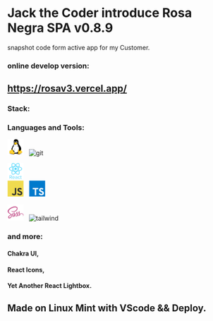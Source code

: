 # Jack the Coder introduce Rosa Negra SPA v0.8.9
snapshot code form active app for my Customer.

### online develop version: 

## https://rosav3.vercel.app/

### Stack: 

<h3 >Languages and Tools:</h3>
<p > 
<img src="https://raw.githubusercontent.com/devicons/devicon/master/icons/linux/linux-original.svg" alt="linux" width="37" height="37"/>&nbsp;&nbsp; 
<img src="https://www.vectorlogo.zone/logos/git-scm/git-scm-icon.svg" alt="git" width="37" height="37"/><br/>

<img src="https://raw.githubusercontent.com/devicons/devicon/master/icons/react/react-original-wordmark.svg" alt="react" width="37" height="37"/>&nbsp;&nbsp;  
<img src="https://raw.githubusercontent.com/devicons/devicon/master/icons/javascript/javascript-original.svg" alt="javascript" width="37" height="37"/>&nbsp;&nbsp;
<img src="https://raw.githubusercontent.com/devicons/devicon/master/icons/typescript/typescript-original.svg" alt="typescript" width="37" height="37"/><br/>
 
 
 <img src="https://raw.githubusercontent.com/devicons/devicon/master/icons/sass/sass-original.svg" alt="sass" width="37" height="37"/>&nbsp;&nbsp; 
 <img src="https://www.vectorlogo.zone/logos/tailwindcss/tailwindcss-icon.svg" alt="tailwind" width="37" height="37"/><br/>
  
### and more:
#### Chakra UI, 
#### React Icons, 
#### Yet Another React Lightbox.

## Made on Linux Mint with VScode && Deploy.


